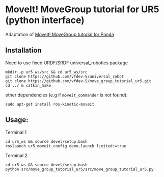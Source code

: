 # MoveIt! MoveGroup tutorial for UR5 (python interface)

Adaptation of [MoveIt! MoveGroup tutorial for Panda](https://github.com/ros-planning/moveit_tutorials/blob/kinetic-devel/doc/move_group_python_interface/)

## Installation

Need to use fixed URDF/SRDF universal_robotics package

``` 
mkdir -p ur5_ws/src && cd ur5_ws/src
git clone https://github.com/vfdev-5/universal_robot
git clone https://github.com/vfdev-5/move_group_tutorial_ur5.git
cd ../ & catkin_make
```

other dependencies (e.g if `moveit_commander` is not found):
```
sudo apt-get install ros-kinetic-moveit
```

## Usage:

Terminal 1
```
cd ur5_ws && source devel/setup.bash
roslaunch ur5_moveit_config demo.launch limited:=true
```

Terminal 2
```
cd ur5_ws && source devel/setup.bash
python src/move_group_tutorial_ur5/src/move_group_tutorial_ur5.py
```
